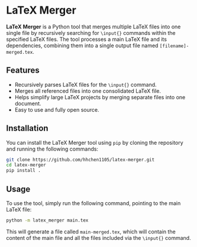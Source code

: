 # LaTeX Merger

**LaTeX Merger** is a Python tool that merges multiple LaTeX files into one single file by recursively searching for `\input{}` commands within the specified LaTeX files. The tool processes a main LaTeX file and its dependencies, combining them into a single output file named `[filename]-merged.tex`.

## Features

- Recursively parses LaTeX files for the `\input{}` command.
- Merges all referenced files into one consolidated LaTeX file.
- Helps simplify large LaTeX projects by merging separate files into one document.
- Easy to use and fully open source.

## Installation

You can install the LaTeX Merger tool using `pip` by cloning the repository and running the following commands:

```bash
git clone https://github.com/hhchen1105/latex-merger.git
cd latex-merger
pip install .
```

## Usage

To use the tool, simply run the following command, pointing to the main LaTeX file:

```bash
python -m latex_merger main.tex
```

This will generate a file called `main-merged.tex`, which will contain the content of the main file and all the files included via the `\input{}` command.
